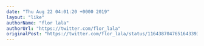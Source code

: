 ```yaml
---
date: "Thu Aug 22 04:01:20 +0000 2019"
layout: "like"
authorName: "flor lala"
authorUrl: "https://twitter.com/flor_lala"
originalPost: "https://twitter.com/flor_lala/status/1164387047651643393"
---
```

